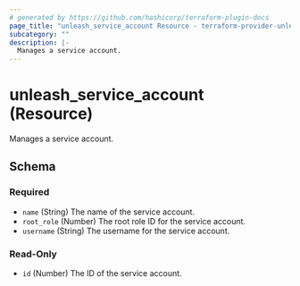 ```yaml
---
# generated by https://github.com/hashicorp/terraform-plugin-docs
page_title: "unleash_service_account Resource - terraform-provider-unleash"
subcategory: ""
description: |-
  Manages a service account.
---
```


# unleash_service_account (Resource)

Manages a service account.



<!-- schema generated by tfplugindocs -->
## Schema

### Required

- `name` (String) The name of the service account.
- `root_role` (Number) The root role ID for the service account.
- `username` (String) The username for the service account.

### Read-Only

- `id` (Number) The ID of the service account.
